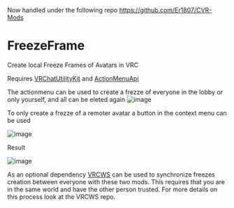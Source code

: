 Now handled under the following repo https://github.com/Er1807/CVR-Mods

# FreezeFrame
Create local Freeze Frames of Avatars in VRC


Requires [VRChatUtilityKit](https://github.com/loukylor/VRC-Mods/tree/main/VRChatUtilityKit) and [ActionMenuApi](https://github.com/gompoc/VRChatMods/tree/master/ActionMenuApi)


The actionmenu can be used to create a frezze of everyone in the lobby or only yourself, and all can be eleted again
![image](https://user-images.githubusercontent.com/20169013/133785941-e47c76fa-29da-4fbe-9398-80d9e0a4424a.png)


To only create a frezze of a remoter avatar a button in the context menu can be used


![image](https://user-images.githubusercontent.com/20169013/133578854-123de7e1-bd1f-4f6d-91a1-bb1147fa7593.png)

Result

![image](https://user-images.githubusercontent.com/20169013/133579280-e71542a7-4c35-42b9-86e1-38ecd11edad3.png)


As an optional dependency [VRCWS](https://github.com/Er1807/VRCWS) can be used to synchronize freezes creation between everyone with these two mods. This requires that you are in the same world and have the other person trusted. For more details on this process look at the VRCWS repo.
